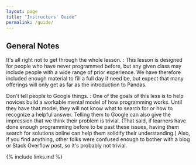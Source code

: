 ```yaml
---
layout: page
title: "Instructors' Guide"
permalink: /guide/
---
```


## General Notes

It's all right not to get through the whole lesson.
:   This lesson is designed for people who have never programmed before,
    but any given class may include people with a wide range of prior experience.
    We have therefore included enough material to fill a full day if need be,
    but expect that many offerings will only get as far as the introduction to Pandas.

Don't tell people to Google things.
:   One of the goals of this less is
    to help novices build a workable mental model of how programming works.
    Until they have that model,
    they will not know what to search for or how to recognize a helpful answer.
    Telling them to Google can also give the impression that we think their problem is trivial.
    (That said, if learners have done enough programming before to be past these issues,
    having them search for solutions online can help them solidify their understanding.)
    Also,
    if you find anything,
    other folks were confused enough to bother with a blog or Stack Overflow post,
    so it's probably not trivial.

{% include links.md %}
